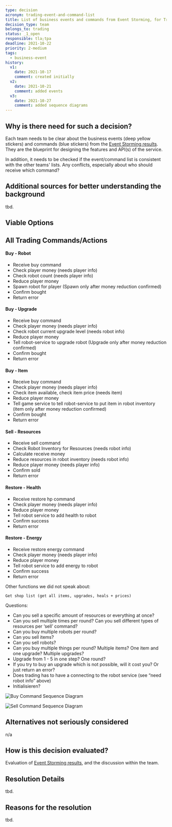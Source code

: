 ```yaml
---
type: decision
acronym: trading-event-and-command-list
title: List of business events and commands from Event Storming, for Trading service
decision_type: team
belongs_to: trading
status: _1_open
responsible: tla;tpa
deadline: 2021-10-22
priority: 2-medium
tags:
  - business-event
history:
  v1:
    date: 2021-10-17
    comment: created initially
  v2:
    date: 2021-10-21
    comment: added events
  v3:
    date: 2021-10-27
    comment: added sequence diagrams
---
```


## Why is there need for such a decision?

Each team needs to be clear about the business events (deep yellow stickers) and commands (blue stickers)
from the [Event Storming results](https://miro.com/app/board/o9J_lsQV7ZA=/). They are the blueprint for
designing the features and API(s) of the service.

In addition, it needs to be checked if the event/command list is consistent with the other teams' lists.
Any conflicts, especially about who should receive which command?

## Additional sources for better understanding the background

tbd.

## Viable Options

## All Trading Commands/Actions

#### Buy - Robot

- Receive buy command
- Check player money (needs player info)
- Check robot count (needs player info)
- Reduce player money
- Spawn robot for player (Spawn only after money reduction confirmed)
- Confirm bought
- Return error

#### Buy - Upgrade

- Receive buy command
- Check player money (needs player info)
- Check robot current upgrade level (needs robot info)
- Reduce player money
- Tell robot-service to upgrade robot (Upgrade only after money reduction confirmed)
- Confirm bought
- Return error

#### Buy - Item

- Receive buy command
- Check player money (needs player info)
- Check item available, check item price (needs item)
- Reduce player money
- Tell game service to tell robot-service to put item in robot inventory (item only after money reduction confirmed)
- Confirm bought
- Return error

#### Sell - Resources

- Receive sell command
- Check Robot Inventory for Resources (needs robot info)
- Calculate receive money
- Reduce resources in robot inventory (needs robot info)
- Reduce player money (needs player info)
- Confirm sold
- Return error

#### Restore - Health

- Receive restore hp command
- Check player money (needs player info)
- Reduce player money
- Tell robot service to add health to robot
- Confirm success
- Return error

#### Restore - Energy

- Receive restore energy command
- Check player money (needs player info)
- Reduce player money
- Tell robot service to add energy to robot
- Confirm success
- Return error

Other functions we did not speak about:

    Get shop list (get all items, upgrades, heals + prices)

Questions:

- Can you sell a specific amount of resources or everything at once?
- Can you sell multiple times per round? Can you sell different types of resources per ‘sell’ command?
- Can you buy multiple robots per round?
- Can you sell items?
- Can you sell robots?
- Can you buy multiple things per round? Multiple items? One item and one upgrade? Multiple upgrades?
- Upgrade from 1 - 5 in one step? One round?
- If you try to buy an upgrade which is not possible, will it cost you? Or just return an error?
- Does trading has to have a connecting to the robot service (see “need robot info” above)
- Initialisieren?

![Buy Command Sequence Diagram](./images/trading-service-sequence-buy-command "Buy Command")

![Sell Command Sequence Diagram](./images/trading-service-sequence-sell-command "Buy Command")

## Alternatives not seriously considered

n/a

## How is this decision evaluated?

Evaluation of [Event Storming results](https://miro.com/app/board/o9J_lsQV7ZA=/), and the discussion within the team.

## Resolution Details

tbd.

## Reasons for the resolution

tbd.
